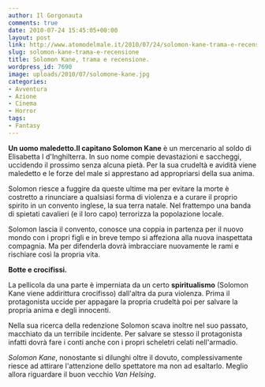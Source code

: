 ```yaml
---
author: Il Gorgonauta
comments: true
date: 2010-07-24 15:45:05+00:00
layout: post
link: http://www.atomodelmale.it/2010/07/24/solomon-kane-trama-e-recensione/
slug: solomon-kane-trama-e-recensione
title: Solomon Kane, trama e recensione.
wordpress_id: 7690
image: uploads/2010/07/solomone-kane.jpg
categories:
- Avventura
- Azione
- Cinema
- Horror
tags:
- Fantasy
---
```


**Un uomo maledetto.**Il capitano** Solomon Kane** è un mercenario al soldo di Elisabetta I d'Inghilterra. In suo nome compie devastazioni e saccheggi, uccidendo il prossimo senza alcuna pietà. Per la sua crudeltà e avidità viene maledetto e le forze del male si apprestano ad appropriarsi della sua anima.

Solomon riesce a fuggire da queste ultime ma per evitare la morte è costretto a rinunciare a qualsiasi forma di violenza e a curare il proprio spirito in un convento inglese, la sua terra natale. Nel frattempo una banda di spietati cavalieri (e il loro capo) terrorizza la popolazione locale.

Solomon lascia il convento, conosce una coppia in partenza per il nuovo mondo con i propri figli e in breve tempo si affeziona alla nuova inaspettata compagnia. Ma per difenderla dovrà imbracciare nuovamente le rami e rischiare così la propria vita.

**Botte e crocifissi.**

La pellicola da una parte è imperniata da un certo **spiritualismo** (Solomon Kane viene addirittura crocifisso) dall'altra da pura violenza. Prima il protagonista uccide per appagare la propria crudeltà poi per salvare la propria anima e degli innocenti.

Nella sua ricerca della redenzione Solomon scava inoltre nel suo passato, macchiato da un terribile incidente. Per salvare se stesso il protagonista infatti dovrà fare i conti anche con i propri scheletri celati nell'armadio.

_Solomon Kane_, nonostante si dilunghi oltre il dovuto, complessivamente riesce ad attirare l'attenzione dello spettatore ma non ad esaltarlo. Meglio allora riguardare il buon vecchio _Van Helsing_.

